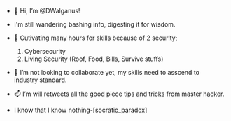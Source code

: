 - 👋 Hi, I’m @DWalganus!

- I'm still wandering bashing info, digesting it for wisdom.

- 🌱 Cutivating many hours for skills because of 2 security; 
  1. Cybersecurity 
  2. Living Security (Roof, Food, Bills, Survive stuffs)
  
- 💞️ I’m not looking to collaborate yet, my skills need to asscend to industry standard.
 
- 📫 I’m will retweets all the good piece tips and tricks from master hacker.
- I know that I know nothing-[socratic_paradox]


<!---
toohau/toohau is a ✨ special ✨ repository because its `README.md` (this file) appears on your GitHub profile.
You can click the Preview link to take a look at your changes.
--->
